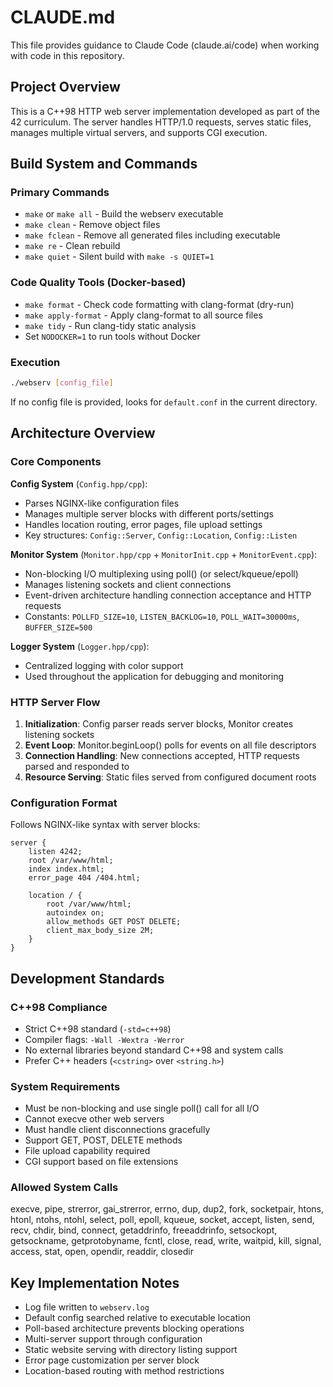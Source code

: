 # CLAUDE.md

This file provides guidance to Claude Code (claude.ai/code) when working with code in this repository.

## Project Overview

This is a C++98 HTTP web server implementation developed as part of the 42 curriculum. The server handles HTTP/1.0 requests, serves static files, manages multiple virtual servers, and supports CGI execution.

## Build System and Commands

### Primary Commands
- `make` or `make all` - Build the webserv executable
- `make clean` - Remove object files
- `make fclean` - Remove all generated files including executable
- `make re` - Clean rebuild
- `make quiet` - Silent build with `make -s QUIET=1`

### Code Quality Tools (Docker-based)
- `make format` - Check code formatting with clang-format (dry-run)
- `make apply-format` - Apply clang-format to all source files
- `make tidy` - Run clang-tidy static analysis
- Set `NODOCKER=1` to run tools without Docker

### Execution
```bash
./webserv [config_file]
```
If no config file is provided, looks for `default.conf` in the current directory.

## Architecture Overview

### Core Components

**Config System** (`Config.hpp/cpp`):
- Parses NGINX-like configuration files
- Manages multiple server blocks with different ports/settings
- Handles location routing, error pages, file upload settings
- Key structures: `Config::Server`, `Config::Location`, `Config::Listen`

**Monitor System** (`Monitor.hpp/cpp` + `MonitorInit.cpp` + `MonitorEvent.cpp`):
- Non-blocking I/O multiplexing using poll() (or select/kqueue/epoll)
- Manages listening sockets and client connections
- Event-driven architecture handling connection acceptance and HTTP requests
- Constants: `POLLFD_SIZE=10`, `LISTEN_BACKLOG=10`, `POLL_WAIT=30000ms`, `BUFFER_SIZE=500`

**Logger System** (`Logger.hpp/cpp`):
- Centralized logging with color support
- Used throughout the application for debugging and monitoring

### HTTP Server Flow
1. **Initialization**: Config parser reads server blocks, Monitor creates listening sockets
2. **Event Loop**: Monitor.beginLoop() polls for events on all file descriptors
3. **Connection Handling**: New connections accepted, HTTP requests parsed and responded to
4. **Resource Serving**: Static files served from configured document roots

### Configuration Format
Follows NGINX-like syntax with server blocks:
```nginx
server {
    listen 4242;
    root /var/www/html;
    index index.html;
    error_page 404 /404.html;
    
    location / {
        root /var/www/html;
        autoindex on;
        allow_methods GET POST DELETE;
        client_max_body_size 2M;
    }
}
```

## Development Standards

### C++98 Compliance
- Strict C++98 standard (`-std=c++98`)
- Compiler flags: `-Wall -Wextra -Werror`
- No external libraries beyond standard C++98 and system calls
- Prefer C++ headers (`<cstring>` over `<string.h>`)

### System Requirements
- Must be non-blocking and use single poll() call for all I/O
- Cannot execve other web servers
- Must handle client disconnections gracefully
- Support GET, POST, DELETE methods
- File upload capability required
- CGI support based on file extensions

### Allowed System Calls
execve, pipe, strerror, gai_strerror, errno, dup, dup2, fork, socketpair, htons, htonl, ntohs, ntohl, select, poll, epoll, kqueue, socket, accept, listen, send, recv, chdir, bind, connect, getaddrinfo, freeaddrinfo, setsockopt, getsockname, getprotobyname, fcntl, close, read, write, waitpid, kill, signal, access, stat, open, opendir, readdir, closedir

## Key Implementation Notes

- Log file written to `webserv.log`
- Default config searched relative to executable location
- Poll-based architecture prevents blocking operations
- Multi-server support through configuration
- Static website serving with directory listing support
- Error page customization per server block
- Location-based routing with method restrictions